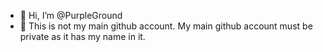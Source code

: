 - 👋 Hi, I’m @PurpleGround
- 💞️ This is not my main github account. My main github account must be private as it has my name in it.
